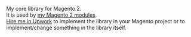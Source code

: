My core library for Magento 2.  
It is used by [my Magento 2 modules](https://mage2.pro/c/extensions).  
[Hire me in Upwork](https://www.upwork.com/fl/mage2pro) to implement the library in your Magento project or to implement/change something in the library itself. 